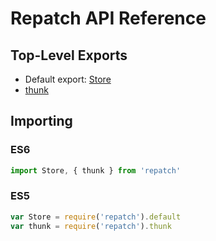 # Repatch API Reference

## Top-Level Exports

- Default export: [Store](store.md)
- [thunk](thunk.md)

## Importing

### ES6

```javascript
import Store, { thunk } from 'repatch'
```

### ES5

```javascript
var Store = require('repatch').default
var thunk = require('repatch').thunk
```